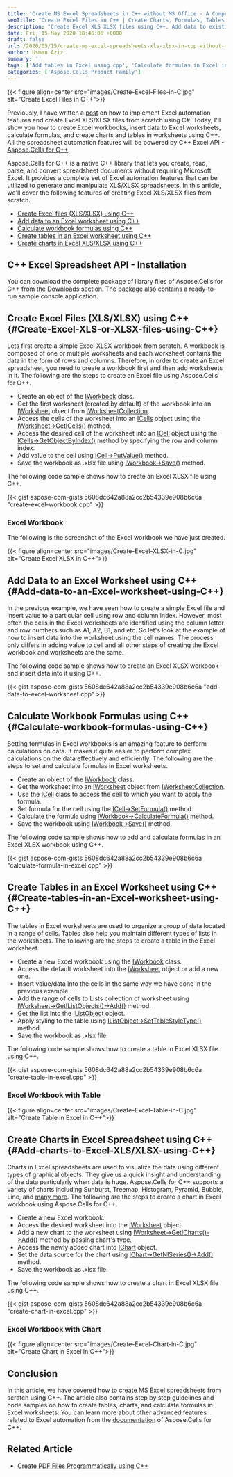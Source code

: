 ```yaml
---
title: 'Create MS Excel Spreadsheets in C++ without MS Office - A Comprehensive Guide'
seoTitle: "Create Excel Files in C++ | Create Charts, Formulas, Tables in Excel Files"
description: "Create Excel XLS XLSX files using C++. Add data to existing Excel workbooks, apply formulas, create charts, and tables programmatically. C++ Excel Library."
date: Fri, 15 May 2020 18:46:08 +0000
draft: false
url: /2020/05/15/create-ms-excel-spreadsheets-xls-xlsx-in-cpp-without-ms-office/
author: Usman Aziz
summary: ''
tags: ['Add tables in Excel using cpp', 'Calculate formulas in Excel in CPP', 'Create Excel XLSX files using Cpp', 'Create XLSX files using Cpp', 'Create charts in Excel using CPP']
categories: ['Aspose.Cells Product Family']
---
```




{{< figure align=center src="images/Create-Excel-Files-in-C.jpg" alt="Create Excel Files in C++">}}


Previously, I have written a [post][1] on how to implement Excel automation features and create Excel XLS/XLSX files from scratch using C#. Today, I'll show you how to create Excel workbooks, insert data to Excel worksheets, calculate formulas, and create charts and tables in worksheets using C++. All the spreadsheet automation features will be powered by C++ Excel API - [Aspose.Cells for C++][2].

Aspose.Cells for C++ is a native C++ library that lets you create, read, parse, and convert spreadsheet documents without requiring Microsoft Excel. It provides a complete set of Excel automation features that can be utilized to generate and manipulate XLS/XLSX spreadsheets. In this article, we'll cover the following features of creating Excel XLS/XLSX files from scratch.

*   [Create Excel files (XLS/XLSX) using C++][3]
*   [Add data to an Excel worksheet using C++][4]
*   [Calculate workbook formulas using C++][5]
*   [Create tables in an Excel worksheet using C++][6]
*   [Create charts in Excel XLS/XLSX using C++][7]

## C++ Excel Spreadsheet API - Installation

You can download the complete package of library files of Aspose.Cells for C++ from the [Downloads][8] section. The package also contains a ready-to-run sample console application.

## Create Excel Files (XLS/XLSX) using C++ {#Create-Excel-XLS-or-XLSX-files-using-C++}

Lets first create a simple Excel XLSX workbook from scratch. A workbook is composed of one or multiple worksheets and each worksheet contains the data in the form of rows and columns. Therefore, in order to create an Excel spreadsheet, you need to create a workbook first and then add worksheets in it. The following are the steps to create an Excel file using Aspose.Cells for C++.

*   Create an object of the [IWorkbook][9] class.
*   Get the first worksheet (created by default) of the workbook into an [IWorksheet][10] object from [IWorksheetCollection][11].
*   Access the cells of the worksheet into an [ICells][12] object using the [IWorksheet->GetICells()][13] method.
*   Access the desired cell of the worksheet into an [ICell][14] object using the [ICells->GetObjectByIndex()][15] method by specifying the row and column index.
*   Add value to the cell using [ICell->PutValue()][16] method.
*   Save the workbook as .xlsx file using [IWorkbook->Save()][17] method.

The following code sample shows how to create an Excel XLSX file using C++.

{{< gist aspose-com-gists 5608dc642a88a2cc2b54339e908b6c6a "create-excel-workbook.cpp" >}}

### Excel Workbook

The following is the screenshot of the Excel workbook we have just created.



{{< figure align=center src="images/Create-Excel-XLSX-in-C.jpg" alt="Create Excel XLSX in C++">}}


## Add Data to an Excel Worksheet using C++ {#Add-data-to-an-Excel-worksheet-using-C++}

In the previous example, we have seen how to create a simple Excel file and insert value to a particular cell using row and column index. However, most often the cells in the Excel worksheets are identified using the column letter and row numbers such as A1, A2, B1, and etc. So let's look at the example of how to insert data into the worksheet using the cell names. The process only differs in adding value to cell and all other steps of creating the Excel workbook and worksheets are the same.

The following code sample shows how to create an Excel XLSX workbook and insert data into it using C++.

{{< gist aspose-com-gists 5608dc642a88a2cc2b54339e908b6c6a "add-data-to-excel-worksheet.cpp" >}}

## Calculate Workbook Formulas using C++ {#Calculate-workbook-formulas-using-C++}

Setting formulas in Excel workbooks is an amazing feature to perform calculations on data. It makes it quite easier to perform complex calculations on the data effectively and efficiently. The following are the steps to set and calculate formulas in Excel worksheets.

*   Create an object of the [IWorkbook][18] class.
*   Get the worksheet into an [IWorksheet][19] object from [IWorksheetCollection][20].
*   Use the [ICell][21] class to access the cell to which you want to apply the formula.
*   Set formula for the cell using the [ICell->SetFormula()][22] method.
*   Calculate the formula using [IWorkbook->CalculateFormula()][23] method.
*   Save the workbook using [IWorkbook->Save()][24] method.

The following code sample shows how to add and calculate formulas in an Excel XLSX workbook using C++.

{{< gist aspose-com-gists 5608dc642a88a2cc2b54339e908b6c6a "calculate-formula-in-excel.cpp" >}}

## Create Tables in an Excel Worksheet using C++ {#Create-tables-in-an-Excel-worksheet-using-C++}

The tables in Excel worksheets are used to organize a group of data located in a range of cells. Tables also help you maintain different types of lists in the worksheets. The following are the steps to create a table in the Excel worksheet.

*   Create a new Excel workbook using the [IWorkbook][25] class.
*   Access the default worksheet into the [IWorksheet][26] object or add a new one.
*   Insert value/data into the cells in the same way we have done in the previous example.
*   Add the range of cells to Lists collection of worksheet using [IWorksheet->GetIListObjects()->Add()][27] method.
*   Get the list into the [IListObject][28] object.
*   Apply styling to the table using [IListObject->SetTableStyleType()][29] method.
*   Save the workbook as .xlsx file.

The following code sample shows how to create a table in Excel XLSX file using C++.

{{< gist aspose-com-gists 5608dc642a88a2cc2b54339e908b6c6a "create-table-in-excel.cpp" >}}

### Excel Workbook with Table



{{< figure align=center src="images/Create-Excel-Table-in-C.jpg" alt="Create Table in Excel in C++">}}


## Create Charts in Excel Spreadsheet using C++ {#Add-charts-to-Excel-XLS/XLSX-using-C++}

Charts in Excel spreadsheets are used to visualize the data using different types of graphical objects. They give us a quick insight and understanding of the data particularly when data is huge. Aspose.Cells for C++ supports a variety of charts including Sunburst, Treemap, Histogram, Pyramid, Bubble, Line, and [many more][30]. The following are the steps to create a chart in Excel workbook using Aspose.Cells for C++.

*   Create a new Excel workbook.
*   Access the desired worksheet into the [IWorksheet][31] object.
*   Add a new chart to the worksheet using [IWorksheet->GetICharts()->Add()][32] method by passing chart's type.
*   Access the newly added chart into [IChart][33] object.
*   Set the data source for the chart using [IChart->GetNISeries()->Add()][34] method.
*   Save the workbook as .xlsx file.

The following code sample shows how to create a chart in Excel XLSX file using C++.

{{< gist aspose-com-gists 5608dc642a88a2cc2b54339e908b6c6a "create-chart-in-excel.cpp" >}}

### Excel Workbook with Chart



{{< figure align=center src="images/Create-Excel-Chart-in-C.jpg" alt="Create Chart in Excel in C++">}}


## Conclusion

In this article, we have covered how to create MS Excel spreadsheets from scratch using C++. The article also contains step by step guidelines and code samples on how to create tables, charts, and calculate formulas in Excel worksheets. You can learn more about other advanced features related to Excel automation from the [documentation][35] of Aspose.Cells for C++.

## Related Article

*   [Create PDF Files Programmatically using C++][36]




[1]: https://blog.aspose.com/2020/01/21/create-excel-xls-xlsx-programmatically-in-csharp-net/
[2]: https://products.aspose.com/cells/cpp
[3]: #Create-Excel-XLS-or-XLSX-files-using-C++
[4]: #Add-data-to-an-Excel-worksheet-using-C++
[5]: #Calculate-workbook-formulas-using-C++
[6]: #Create-tables-in-an-Excel-worksheet-using-C++
[7]: #Add-charts-to-Excel-XLS/XLSX-using-C++
[8]: https://downloads.aspose.com/cells/cpp/
[9]: https://apireference.aspose.com/cells/cpp/class/aspose.cells.i_workbook
[10]: https://apireference.aspose.com/cells/cpp/class/aspose.cells.i_worksheet/
[11]: https://apireference.aspose.com/cells/cpp/class/aspose.cells.i_worksheet_collection/
[12]: https://apireference.aspose.com/cells/cpp/class/aspose.cells.i_cells/
[13]: https://apireference.aspose.com/cells/cpp/class/aspose.cells.i_worksheet/#a4ea63a44932c562552550c4f174e6bdd
[14]: https://apireference.aspose.com/cells/cpp/class/aspose.cells.i_cell/
[15]: https://apireference.aspose.com/cells/cpp/class/aspose.cells.i_cells/#a76bdc93952fac408c3bf2e84494c53f9
[16]: https://apireference.aspose.com/cells/cpp/class/aspose.cells.i_cell/#a3bed4182c15428b97efdc15ed3c6f198
[17]: https://apireference.aspose.com/cells/cpp/class/aspose.cells.i_workbook/#a77072cfb929787df9ad1f38b02f58349
[18]: https://apireference.aspose.com/cells/cpp/class/aspose.cells.i_workbook
[19]: https://apireference.aspose.com/cells/cpp/class/aspose.cells.i_worksheet/
[20]: https://apireference.aspose.com/cells/cpp/class/aspose.cells.i_worksheet_collection/
[21]: https://apireference.aspose.com/cells/cpp/class/aspose.cells.i_cell/
[22]: https://apireference.aspose.com/cells/cpp/class/aspose.cells.i_cell/#abe5297e74820c0509554030dacc25da3
[23]: https://apireference.aspose.com/cells/cpp/class/aspose.cells.i_workbook/#a990a5da177b7c3f1ed7b7c3592e6e038
[24]: https://apireference.aspose.com/cells/cpp/class/aspose.cells.i_workbook/#a77072cfb929787df9ad1f38b02f58349
[25]: https://apireference.aspose.com/cells/cpp/class/aspose.cells.i_workbook
[26]: https://apireference.aspose.com/cells/cpp/class/aspose.cells.i_worksheet/
[27]: https://apireference.aspose.com/cells/cpp/class/aspose.cells.i_worksheet/#a4356bc4b8cffee624891f10ea49a4705
[28]: https://apireference.aspose.com/cells/cpp/class/aspose.cells.tables.i_list_object/
[29]: https://apireference.aspose.com/cells/cpp/class/aspose.cells.tables.i_list_object/#a398d115b56c3be2dd3e094e18b069136
[30]: https://apireference.aspose.com/cells/cpp/namespace/aspose.cells.charts#a2f17e69bcefc754569019185d0621b70
[31]: https://apireference.aspose.com/cells/cpp/class/aspose.cells.i_worksheet/
[32]: https://apireference.aspose.com/cells/cpp/class/aspose.cells.i_worksheet/#a4dfecce61d7311ad41df2fdaf5592611
[33]: https://apireference.aspose.com/cells/cpp/class/aspose.cells.charts.i_chart/
[34]: https://apireference.aspose.com/cells/cpp/class/aspose.cells.charts.i_chart/#a3d2307281054e88ac12628162d010b5c
[35]: https://docs.aspose.com/display/cellscpp/Product+Overview
[36]: https://blog.aspose.com/2020/03/17/create-pdf-files-in-cpp-using-pdf-api/





